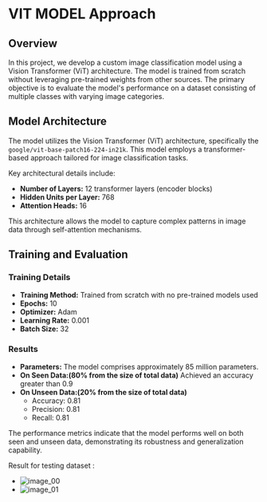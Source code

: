 # VIT MODEL Approach

## Overview

In this project, we develop a custom image classification model using a Vision Transformer (ViT) architecture. The model is trained from scratch without leveraging pre-trained weights from other sources. The primary objective is to evaluate the model's performance on a dataset consisting of multiple classes with varying image categories.

## Model Architecture

The model utilizes the Vision Transformer (ViT) architecture, specifically the `google/vit-base-patch16-224-in21k`. This model employs a transformer-based approach tailored for image classification tasks. 

Key architectural details include:
- **Number of Layers:** 12 transformer layers (encoder blocks)
- **Hidden Units per Layer:** 768
- **Attention Heads:** 16

This architecture allows the model to capture complex patterns in image data through self-attention mechanisms.

## Training and Evaluation

### Training Details
- **Training Method:** Trained from scratch with no pre-trained models used
- **Epochs:** 10
- **Optimizer:** Adam
- **Learning Rate:** 0.001
- **Batch Size:** 32

### Results
- **Parameters:** The model comprises approximately 85 million parameters.
- **On Seen Data:(80% from the size of total data)** Achieved an accuracy greater than 0.9
- **On Unseen Data:(20% from the size of total data)** 
  - Accuracy: 0.81
  - Precision: 0.81
  - Recall: 0.81

The performance metrics indicate that the model performs well on both seen and unseen data, demonstrating its robustness and generalization capability.

Result for testing dataset :

- ![image_00](VIT/images/plots.png)
- ![image_01](VIT/images/tsne_plot.png)
